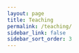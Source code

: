 ```yaml
---
layout: page
title: Teaching
permalink: /teaching/
sidebar_link: false
sidebar_sort_order: 3
---
```

